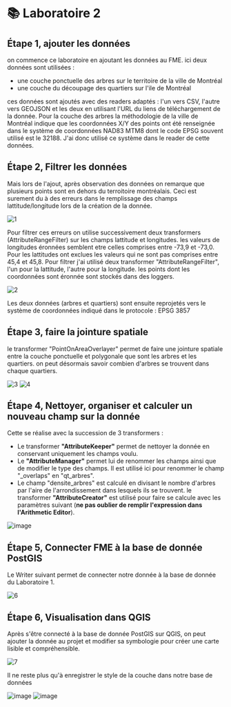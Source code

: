 # **📚 Laboratoire 2**
## **Étape 1, ajouter les données**

on commence ce laboratoire en ajoutant les données au FME. ici deux données sont utilisées : 
- une couche ponctuelle des arbres sur le territoire de la ville de Montréal
- une couche du découpage des quartiers sur l'ile de Montréal

ces données sont ajoutés avec des readers adaptés : l'un vers CSV, l'autre vers GEOJSON et les deux en utilisant l'URL du liens de téléchargement de la donnée.
Pour la couche des arbres la méthodologie de la ville de Montréal indique que les coordonnées X/Y des points ont été renseignée dans le système de coordonnées NAD83 MTM8 dont le code EPSG souvent utilisé est le 32188. J'ai donc utilisé ce système dans le reader de cette données.

## **Étape 2, Filtrer les données**

Mais lors de l'ajout, après observation des données on remarque que plusieurs points sont en dehors du terroitoire montréalais. Ceci est surement du à des erreurs dans le remplissage des champs lattitude/longitude lors de la création de la donnée. 

![1](https://github.com/user-attachments/assets/79ffc078-5180-4842-9100-d268133f629e)


Pour filtrer ces erreurs on utilise successivement deux transformers (AttributeRangeFilter) sur les champs lattitude et longitudes. les valeurs de longitudes éronnées semblent etre celles comprises entre -73,9 et -73,0. Pour les lattitudes ont exclues les valeurs qui ne sont pas comprises entre 45,4 et 45,8. Pour filtrer j'ai utilisé deux transformer "AttributeRangeFilter", l'un pour la lattitude, l'autre pour la longitude. les points dont les coordonnées sont éronnée sont stockés dans des loggers.

![2](https://github.com/user-attachments/assets/99a17d33-2ba7-49a0-81db-f1f389b1bae0)


Les deux données (arbres et quartiers) sont ensuite reprojetés vers le système de coordonnées indiqué dans le protocole : EPSG 3857

## **Étape 3, faire la jointure spatiale**

le transformer "PointOnAreaOverlayer" permet de faire une jointure spatiale entre la couche ponctuelle et polygonale que sont les arbres et les quartiers. on peut désormais savoir combien d'arbres se trouvent dans chaque quartiers.

![3](https://github.com/user-attachments/assets/adc77fcb-260e-41c2-9b96-f6a615500145)
![4](https://github.com/user-attachments/assets/7d54ff39-5fed-470a-b07f-86362d0573e3)

## **Étape 4, Nettoyer, organiser et calculer un nouveau champ sur la donnée**

Cette se réalise avec la succession de 3 transformers :
- Le transformer **"AttributeKeeper"** permet de nettoyer la donnée en conservant uniquement les champs voulu.
- Le **"AttributeManager"** permet lui de renommer les champs ainsi que de modifier le type des champs. Il est utilisé ici pour renommer le champ "_overlaps" en "qt_arbres".
- Le champ "densite_arbres" est calculé en divisant le nombre d'arbres par l'aire de l'arrondissement dans lesquels ils se trouvent. le transformer **"AttributeCreator"** est utilisé pour faire se calcule avec les paramètres suivant (**ne pas oublier de remplir l'expression dans l'Arithmetic Editor**).

![image](https://github.com/user-attachments/assets/d18a5617-522b-4e1a-98d5-cd247f9243ed)

## **Étape 5, Connecter FME à la base de donnée PostGIS**

Le Writer suivant permet de connecter notre donnée à la base de donnée du Laboratoire 1.

![6](https://github.com/user-attachments/assets/e73b9433-b8b7-4abe-9ba1-843186992565)

## **Étape 6, Visualisation dans QGIS**

Après s'être connecté à la base de donnée PostGIS sur QGIS, on peut ajouter la donnée au projet et modifier sa symbologie pour créer une carte lisible et compréhensible.

![7](https://github.com/user-attachments/assets/6b60d17e-fe5c-450f-83c5-868eac552cd2)

Il ne reste plus qu'à enregistrer le style de la couche dans notre base de données

![image](https://github.com/user-attachments/assets/e21af68a-4764-4dc1-aeb4-743eff964795)
![image](https://github.com/user-attachments/assets/d066ed5c-3880-4916-bc05-9c16dac176dc)




